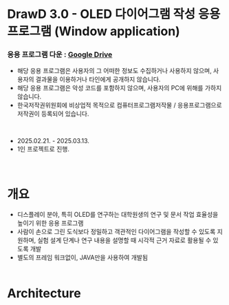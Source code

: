 # DrawD 3.0 - OLED 다이어그램 작성 응용 프로그램 (Window application)

### 응용 프로그램 다운 : [Google Drive](https://drive.google.com/file/d/1WPZiPO9TlY1bY0WjswT-ytspWFo-7x5C/view?usp=drive_link)

* 해당 응용 프로그램은 사용자의 그 어떠한 정보도 수집하거나 사용하지 않으며, 사용자의 결과물을 이용하거나 타인에게 공개하지 않습니다.
* 해당 응용 프로그램은 악성 코드를 포함하지 않으며, 사용자의 PC에 위해를 가하지 않습니다.
* 한국저작권위원회에 비상업적 목적으로 컴퓨터프로그램저작물 / 응용프로그램으로 저작권이 등록되어 있습니다.
<br>

* 2025.02.21. - 2025.03.13.
* 1인 프로젝트로 진행.
<br><br><br>

# 개요

* 디스플레이 분야, 특히 OLED를 연구하는 대학원생의 연구 및 문서 작업 효율성을 높이기 위한 응용 프로그램
* 사람이 손으로 그린 도식보다 정밀하고 객관적인 다이어그램을 작성할 수 있도록 지원하며, 실험 설계 단계나 연구 내용을 설명할 때 시각적 근거 자료로 활용될 수 있도록 개발
* 별도의 프레임 워크없이, JAVA만을 사용하여 개발됨
<br><br>

# Architecture





